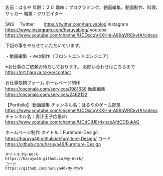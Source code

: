 名前：はるや
年齢：２０
趣味：プログラミング、動画編集、動画制作、料理、サッカー
職業：クリエイター


SNS
　Twitter
 　　https://twitter.com/haruyablog
  Instagram
  　https://www.instagram.com/haruyablog/
  youtube
    https://www.youtube.com/channel/UCOxcqVKXHni-A89qVRCkvtA/videos

下記の事をやらせていただいています。

・動画編集
・web制作（フロントエンドエンジニア）

※お仕事のご依頼お待ちしております。
お問い合わせはこちらまで
https://prt.haruya.tokyo/contact

お仕事依頼フォーム
  ホームページ制作
  　https://coconala.com/services/1981639
  動画編集
  　https://coconala.com/services/2462122

【Portfolio】
  動画編集
    チャンネル名：はるやのゲーム部屋
    https://www.youtube.com/channel/UCOxcqVKXHni-A89qVRCkvtA/videos
    チャンネル名：青汁王子応援ch
    https://www.youtube.com/channel/UCtfCIUEr4xhabAfdCDEukAQ

  ホームページ制作
    タイトル：Furniture-Design
    https://haruya46.github.io/Furniture-Design/
    コード
    https://github.com/haruya46/Furniture-Design

    タイトル:My-Work
    https://haruya46.github.io/My-Work/
    コード
    https://github.com/haruya46/My-Work

